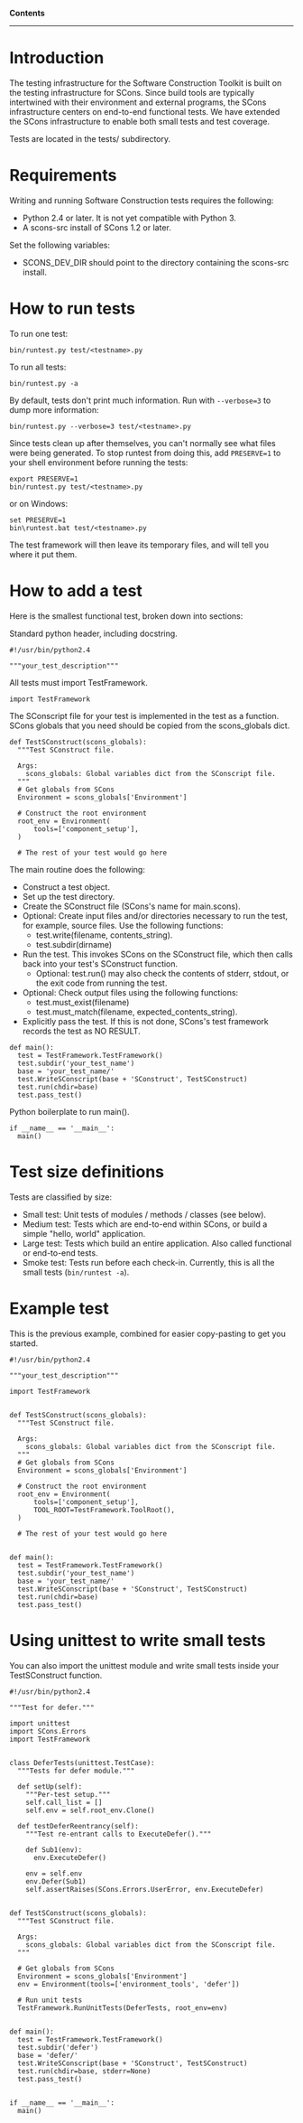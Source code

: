 **Contents**



---

<a href='Hidden comment:  ------------------------------------------------ '></a>
# Introduction #

The testing infrastructure for the Software Construction Toolkit is built on
the testing infrastructure for SCons.  Since build tools are typically
intertwined with their environment and external programs, the SCons
infrastructure centers on end-to-end functional tests.  We have extended
the SCons infrastructure to enable both small tests and test coverage.

Tests are located in the tests/ subdirectory.

<a href='Hidden comment:  ------------------------------------------------ '></a>
# Requirements #

Writing and running Software Construction tests requires the following:
  * Python 2.4 or later. It is not yet compatible with Python 3.
  * A scons-src install of SCons 1.2 or later.

Set the following variables:
  * SCONS\_DEV\_DIR should point to the directory containing the scons-src install.

<a href='Hidden comment:  ------------------------------------------------ '></a>
# How to run tests #

To run one test:
```
bin/runtest.py test/<testname>.py
```

To run all tests:
```
bin/runtest.py -a
```

By default, tests don't print much information.  Run with `--verbose=3` to
dump more information:
```
bin/runtest.py --verbose=3 test/<testname>.py
```

Since tests clean up after themselves, you can't normally see what files were
being generated.  To stop runtest from doing this, add `PRESERVE=1` to your
shell environment before running the tests:
```
export PRESERVE=1
bin/runtest.py test/<testname>.py
```
or on Windows:
```
set PRESERVE=1
bin\runtest.bat test/<testname>.py
```
The test framework will then leave its temporary files, and will tell you
where it put them.

<a href='Hidden comment:  ------------------------------------------------ '></a>
# How to add a test #

Here is the smallest functional test, broken down into sections:

Standard python header, including docstring.
```
#!/usr/bin/python2.4

"""your_test_description"""
```

All tests must import TestFramework.
```
import TestFramework
```

The SConscript file for your test is implemented in the test as a function.  SCons
globals that you need should be copied from the scons\_globals dict.
```
def TestSConstruct(scons_globals):
  """Test SConstruct file.

  Args:
    scons_globals: Global variables dict from the SConscript file.
  """
  # Get globals from SCons
  Environment = scons_globals['Environment']

  # Construct the root environment
  root_env = Environment(
      tools=['component_setup'],
  )

  # The rest of your test would go here
```

The main routine does the following:
  * Construct a test object.
  * Set up the test directory.
  * Create the SConstruct file (SCons's name for main.scons).
  * Optional: Create input files and/or directories necessary to run the test, for example, source files.  Use the following functions:
    * test.write(filename, contents\_string).
    * test.subdir(dirname)
  * Run the test.  This invokes SCons on the SConstruct file, which then calls back into your test's SConstruct function.
    * Optional: test.run() may also check the contents of stderr, stdout, or the exit code from running the test.
  * Optional: Check output files using the following functions:
    * test.must\_exist(filename)
    * test.must\_match(filename, expected\_contents\_string).
  * Explicitly pass the test.  If this is not done, SCons's test framework records the test as NO RESULT.
```
def main():
  test = TestFramework.TestFramework()
  test.subdir('your_test_name')
  base = 'your_test_name/'
  test.WriteSConscript(base + 'SConstruct', TestSConstruct)
  test.run(chdir=base)
  test.pass_test()
```

Python boilerplate to run main().
```
if __name__ == '__main__':
  main()
```

<a href='Hidden comment:  ------------------------------------------------ '></a>
# Test size definitions #

Tests are classified by size:
  * Small test: Unit tests of modules / methods / classes (see below).
  * Medium test: Tests which are end-to-end within SCons, or build a simple "hello, world" application.
  * Large test: Tests which build an entire application.  Also called functional or end-to-end tests.
  * Smoke test: Tests run before each check-in.  Currently, this is all the small tests (`bin/runtest -a`).

<a href='Hidden comment:  ------------------------------------------------ '></a>
# Example test #
This is the previous example, combined for easier copy-pasting to get you
started.
```
#!/usr/bin/python2.4

"""your_test_description"""

import TestFramework


def TestSConstruct(scons_globals):
  """Test SConstruct file.

  Args:
    scons_globals: Global variables dict from the SConscript file.
  """
  # Get globals from SCons
  Environment = scons_globals['Environment']

  # Construct the root environment
  root_env = Environment(
      tools=['component_setup'],
      TOOL_ROOT=TestFramework.ToolRoot(),
  )

  # The rest of your test would go here


def main():
  test = TestFramework.TestFramework()
  test.subdir('your_test_name')
  base = 'your_test_name/'
  test.WriteSConscript(base + 'SConstruct', TestSConstruct)
  test.run(chdir=base)
  test.pass_test()
```

<a href='Hidden comment:  ------------------------------------------------ '></a>
# Using unittest to write small tests #
You can also import the unittest module and write small tests inside your
TestSConstruct function.

```
#!/usr/bin/python2.4

"""Test for defer."""

import unittest
import SCons.Errors
import TestFramework


class DeferTests(unittest.TestCase):
  """Tests for defer module."""

  def setUp(self):
    """Per-test setup."""
    self.call_list = []
    self.env = self.root_env.Clone()

  def testDeferReentrancy(self):
    """Test re-entrant calls to ExecuteDefer()."""

    def Sub1(env):
      env.ExecuteDefer()

    env = self.env
    env.Defer(Sub1)
    self.assertRaises(SCons.Errors.UserError, env.ExecuteDefer)


def TestSConstruct(scons_globals):
  """Test SConstruct file.

  Args:
    scons_globals: Global variables dict from the SConscript file.
  """

  # Get globals from SCons
  Environment = scons_globals['Environment']
  env = Environment(tools=['environment_tools', 'defer'])

  # Run unit tests
  TestFramework.RunUnitTests(DeferTests, root_env=env)


def main():
  test = TestFramework.TestFramework()
  test.subdir('defer')
  base = 'defer/'
  test.WriteSConscript(base + 'SConstruct', TestSConstruct)
  test.run(chdir=base, stderr=None)
  test.pass_test()


if __name__ == '__main__':
  main()
```
